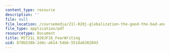 ```yaml
---
content_type: resource
description: ''
file: null
file_location: /coursemedia/21l-020j-globalization-the-good-the-bad-and-the-in-between-fall-2016/878b538b2d4ca61454bb551da6382043_MIT21L_020JF16_FearWriting.pdf
file_type: application/pdf
resourcetype: Document
title: MIT21L_020JF16_FearWriting
uid: 878b538b-2d4c-a614-54bb-551da6382043
---
```

